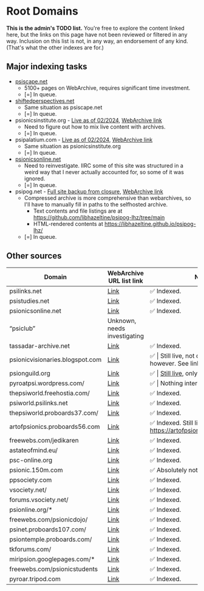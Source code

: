 # Root Domains
**This is the admin's TODO list.**
You're free to explore the content linked here, but the links on this page have not been reviewed or filtered in any way.
Inclusion on this list is not, in any way, an endorsement of any kind. (That's what the other indexes are for.)

## Major indexing tasks
 - [psiscape.net](https://web.archive.org/web/*/http://www.psiscape.net/*)
   - 5100+ pages on WebArchive, requires significant time investment.
   - [=] In queue.
 - [shiftedperspectives.net](https://web.archive.org/web/*/shiftedperspectives.net*) 
   - Same situation as psiscape.net
   - [=] In queue.
 - psionicsinstitute.org - [Live as of 02/2024](https://www.psionicsinstitute.org/), [WebArchive link](https://web.archive.org/web/*/https://www.psionicsinstitute.org*) 
   - Need to figure out how to mix live content with archives.
   - [=] In queue.
 - psipalatium.com - [Live as of 02/2024](http://www.psipalatium.com/index.php), [WebArchive link](https://web.archive.org/web/*/http://www.psipalatium.com/*) 
   - Same situation as psionicsinstitute.org
   - [=] In queue.
 - [psionicsonline.net](https://web.archive.org/web/*/psionicsonline.net*)
   - Need to reinvestigate. IIRC some of this site was structured in a weird way that I never actually accounted for, so some of it was ignored.
   - [=] In queue.
 - psipog.net - [Full site backup from closure](https://web.archive.org/web/20130321035504/http://www.psipog.net/), [WebArchive link](https://web.archive.org/web/*/http://www.psipog.net/*)
   - Compressed archive is more comprehensive than webarchives, so I'll have to manually fill in paths to the selfhosted archive.
      - Text contents and file listings are at https://github.com/libhazeltine/psipog-lhz/tree/main
      - HTML-rendered contents at https://libhazeltine.github.io/psipog-lhz/
   - [=] In queue.

## Other sources
| Domain | WebArchive URL list link | Notes |
| ------ | ------------------------ | ------|
psilinks.net | [Link](https://web.archive.org/web/\*/psilinks.net*) | ✅ Indexed.
psistudies.net | [Link](https://web.archive.org/web/\*/psistudies.net*) | ✅ Indexed.
psionicsonline.net | [Link](https://web.archive.org/web/\*/psionicsonline.net*) | ✅ Indexed.
“psiclub”  | Unknown, needs investigating | 
tassadar-archive.net | [Link](https://web.archive.org/web/\*/tassadar-archive.net*) | ✅ Indexed.
psionicvisionaries.blogspot.com | [Link](https://http://psionicvisionaries.blogspot.com/) | ✅ \| Still live, not on Wayback however. See link.
psionguild.org | [Link](https://web.archive.org/web/*/psionguild.org*) | ✅ \| [Still live](https://www.thepsionguild.org), only partially archived.
pyroatpsi.wordpress.com/ | [Link](https://web.archive.org/web/\*/pyroatpsi.wordpress.com*) | ✅ \| Nothing interesting.
thepsiworld.freehostia.com/ | [Link](https://web.archive.org/web/\*/http://thepsiworld.freehostia.com/*) |  ✅ Indexed.
psiworld.psilinks.net | [Link](https://web.archive.org/web/*/http://psiworld.psilinks.net) |  ✅ Indexed.
thepsiworld.proboards37.com/ | [Link](https://web.archive.org/web\/*/http://thepsiworld.proboards37.com/*)|  ✅ Indexed.
artofpsionics.proboards56.com | [Link](https://web.archive.org/web/*/artofpsionics.proboards56.com*) | ✅ Indexed. Still live at https://artofpsionics.proboards.com/. 
freewebs.com/jedikaren | [Link](https://web.archive.org/web/*/http://freewebs.com/jedikaren/*) | ✅ Indexed.
astateofmind.eu/ | [Link](https://web.archive.org/web/\*/astateofmind.eu/*) | ✅ Indexed.
psc-online.org | [Link](https://web.archive.org/web/\*/psc-online.org*) | ✅ Indexed.
psionic.150m.com | [Link](https://web.archive.org/web/\*/psionic.150m.com/*) | ✅ Absolutely nothing interesting
ppsociety.com | [Link](https://web.archive.org/web/\*/www.ppsociety.com/*) | ✅ Indexed.
vsociety.net/ | [Link](https://web.archive.org/web/\*/vsociety.net*) | ✅ Indexed.
forums.vsociety.net/ | [Link](https://web.archive.org/web/\*/forums.vsociety.net*) | ✅ Indexed.
psionline.org/* | [Link](https://web.archive.org/web/\*/psionline.org*) | ✅ Indexed.
freewebs.com/psionicdojo/ | [Link](https://web.archive.org/web/\*/http://www.freewebs.com/psionicdojo/*) | ✅ Indexed.
psinet.proboards107.com/ | [Link](https://web.archive.org/web/\*/http://psinet.proboards107.com/*) | ✅ Indexed.
psiontemple.proboards.com/ | [Link](https://web.archive.org/web/\*/http://psiontemple.proboards.com/*) | ✅ Indexed.
tkforums.com/ | [Link](https://web.archive.org/web/\*/http://www.tkforums.com/*) | ✅ Indexed.
miripsion.googlepages.com/* | [Link](https://web.archive.org/web/\*/http://miripsion.googlepages.com/*) | ✅ Indexed.
freewebs.com/psionicstudents | [Link](https://web.archive.org/web/*/http://www.freewebs.com/psionicstudents/*) | ✅ Indexed.
pyroar.tripod.com | [Link](https://web.archive.org/web/*/http://pyroar.tripod.com/*) | ✅ Indexed.


